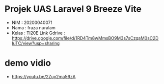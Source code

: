 # Projek UAS Laravel 9 Breeze Vite 

-   NIM : 20200040071
-   Nama : fraza nuralam
-   Kelas : TI20E
Link Gdrive : https://drive.google.com/file/d/1RD4Tm8wMmsBO9M3s7sCzqaM0sC2DluTC/view?usp=sharing

# demo vidio

- https://youtu.be/2Zuy2ma56zA

